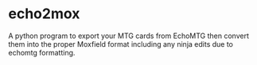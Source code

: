 # echo2mox
A python program to export your MTG cards from EchoMTG then convert them into the proper Moxfield format including any ninja edits due to echomtg formatting.

